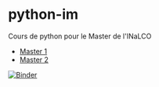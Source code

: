 # python-im
Cours de python pour le Master de l'INaLCO

* [Master 1](https://clement-plancq.github.io/python-im/m1-2018)
* [Master 2](https://loicgrobol.github.io/python-im/m2-2018)

[![Binder](https://mybinder.org/badge.svg)](https://mybinder.org/v2/gh/clement-plancq/python-im/master)
